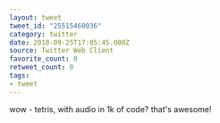 ```yaml
---
layout: tweet
tweet_id: "25515460036"
category: twitter
date: 2010-09-25T17:05:45.000Z
source: Twitter Web Client
favorite_count: 0
retweet_count: 0
tags:
- tweet
---
```


wow - tetris, with audio in 1k of code? that's awesome!
